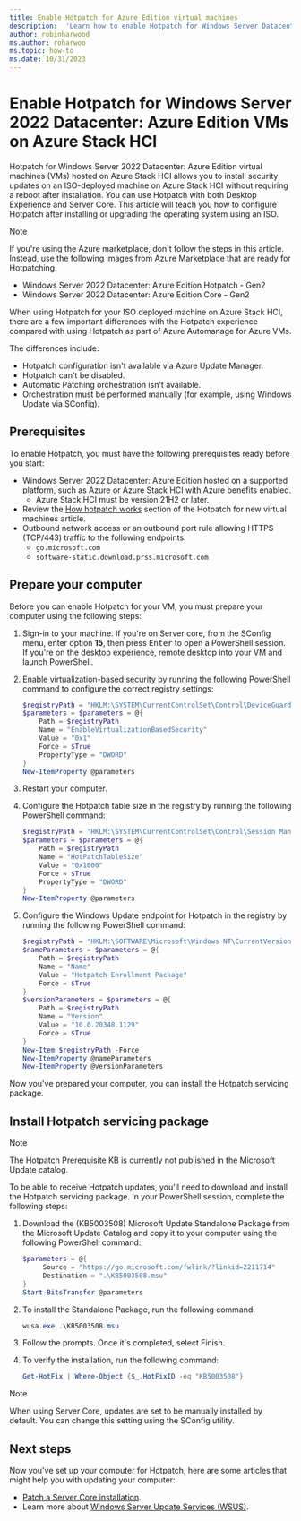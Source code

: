 ```yaml
---
title: Enable Hotpatch for Azure Edition virtual machines
description:  'Learn how to enable Hotpatch for Windows Server Datacenter: Azure Edition when built using ISO installation media.'
author: robinharwood
ms.author: roharwoo
ms.topic: how-to
ms.date: 10/31/2023
---
```


# Enable Hotpatch for Windows Server 2022 Datacenter: Azure Edition VMs on Azure Stack HCI

Hotpatch for Windows Server 2022 Datacenter: Azure Edition virtual machines (VMs) hosted on Azure Stack HCI allows you to install security updates on an ISO-deployed machine on Azure Stack HCI without requiring a reboot after installation. You can use Hotpatch with both Desktop Experience and Server Core. This article will teach you how to configure Hotpatch after installing or upgrading the operating system using an ISO.

> [!NOTE]
> If you're using the Azure marketplace, don't follow the steps in this article. Instead, use the following images from Azure Marketplace that are ready for Hotpatching:
>
> - Windows Server 2022 Datacenter: Azure Edition Hotpatch - Gen2
> - Windows Server 2022 Datacenter: Azure Edition Core - Gen2

When using Hotpatch for your ISO deployed machine on Azure Stack HCI, there are a few important
differences with the Hotpatch experience compared with using Hotpatch as part of Azure Automanage for Azure VMs.

The differences include:

- Hotpatch configuration isn't available via Azure Update Manager.
- Hotpatch can't be disabled.
- Automatic Patching orchestration isn't available.
- Orchestration must be performed manually (for example, using Windows Update via SConfig).

## Prerequisites

To enable Hotpatch, you must have the following prerequisites ready before you start:

- Windows Server 2022 Datacenter: Azure Edition hosted on a supported platform, such as
  Azure or Azure Stack HCI with Azure benefits enabled.
  - Azure Stack HCI must be version 21H2 or later.
- Review the [How hotpatch works](/azure/automanage/automanage-hotpatch#how-hotpatch-works) section
  of the Hotpatch for new virtual machines article.
- Outbound network access or an outbound port rule allowing HTTPS (TCP/443) traffic to the following
  endpoints:
  - `go.microsoft.com`
  - `software-static.download.prss.microsoft.com`

## Prepare your computer

Before you can enable Hotpatch for your VM, you must prepare your computer using the following
steps:

1. Sign-in to your machine. If you're on Server core, from the SConfig menu, enter option **15**, then press <kbd>Enter</kbd>
   to open a PowerShell session. If you're on the desktop experience, remote desktop into your VM and launch PowerShell.
1. Enable virtualization-based security by running the following PowerShell command to configure the
   correct registry settings:

   ```powershell
   $registryPath = "HKLM:\SYSTEM\CurrentControlSet\Control\DeviceGuard"
   $parameters = $parameters = @{
       Path = $registryPath
       Name = "EnableVirtualizationBasedSecurity"
       Value = "0x1"
       Force = $True
       PropertyType = "DWORD" 
   }
   New-ItemProperty @parameters
   ```

1. Restart your computer.
1. Configure the Hotpatch table size in the registry by running the following PowerShell command:

   ```powershell
   $registryPath = "HKLM:\SYSTEM\CurrentControlSet\Control\Session Manager\Memory Management"
   $parameters = $parameters = @{
       Path = $registryPath
       Name = "HotPatchTableSize"
       Value = "0x1000"
       Force = $True
       PropertyType = "DWORD"
   }
   New-ItemProperty @parameters
   ```

1. Configure the Windows Update endpoint for Hotpatch in the registry by running the following
   PowerShell command:

   ```powershell
   $registryPath = "HKLM:\SOFTWARE\Microsoft\Windows NT\CurrentVersion\Update\TargetingInfo\DynamicInstalled\Hotpatch.amd64"
   $nameParameters = $parameters = @{
       Path = $registryPath
       Name = "Name"
       Value = "Hotpatch Enrollment Package"
       Force = $True
   }
   $versionParameters = $parameters = @{
       Path = $registryPath
       Name = "Version"
       Value = "10.0.20348.1129"
       Force = $True
   }
   New-Item $registryPath -Force
   New-ItemProperty @nameParameters
   New-ItemProperty @versionParameters
   ```

Now you've prepared your computer, you can install the Hotpatch servicing package.

## Install Hotpatch servicing package

> [!NOTE]
> The Hotpatch Prerequisite KB is currently not published in the Microsoft Update catalog.

To be able to receive Hotpatch updates, you'll need to download and install the Hotpatch servicing
package. In your PowerShell session, complete the following steps:

1. Download the (KB5003508) Microsoft Update Standalone Package from the Microsoft Update Catalog
   and copy it to your computer using the following PowerShell command:

   ```powershell
   $parameters = @{
        Source = "https://go.microsoft.com/fwlink/?linkid=2211714"
        Destination = ".\KB5003508.msu"
   }
   Start-BitsTransfer @parameters
   ```

1. To install the Standalone Package, run the following command:

   ```powershell
   wusa.exe .\KB5003508.msu
   ```

1. Follow the prompts. Once it's completed, select Finish.
1. To verify the installation, run the following command:

   ```powershell
   Get-HotFix | Where-Object {$_.HotFixID -eq "KB5003508"}
   ```

> [!NOTE]
> When using Server Core, updates are set to be manually installed by default. You can change this
> setting using the SConfig utility.

## Next steps

Now you've set up your computer for Hotpatch, here are some articles that might help you with
updating your computer:

- [Patch a Server Core installation](../administration/server-core/server-core-servicing.md).
- Learn more about
  [Windows Server Update Services (WSUS)](../administration/windows-server-update-services/get-started/windows-server-update-services-wsus.md).
